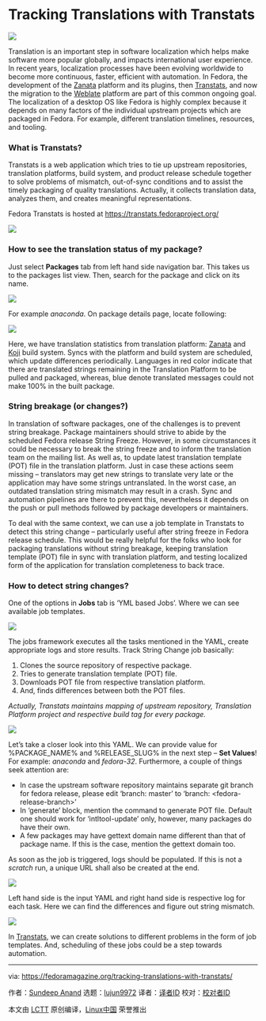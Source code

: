[#]: collector: (lujun9972)
[#]: translator: ( )
[#]: reviewer: ( )
[#]: publisher: ( )
[#]: url: ( )
[#]: subject: (Tracking Translations with Transtats)
[#]: via: (https://fedoramagazine.org/tracking-translations-with-transtats/)
[#]: author: (Sundeep Anand https://fedoramagazine.org/author/suanand/)

Tracking Translations with Transtats
======

![][1]

Translation is an important step in software localization which helps make software more popular globally, and impacts international user experience. In recent years, localization processes have been evolving worldwide to become more continuous, faster, efficient with automation. In Fedora, the development of the [Zanata][2] platform and its plugins, then [Transtats][3], and now the migration to the [Weblate][4] platform are part of this common ongoing goal. The localization of a desktop OS like Fedora is highly complex because it depends on many factors of the individual upstream projects which are packaged in Fedora. For example, different translation timelines, resources, and tooling.

### What is Transtats?

Transtats is a web application which tries to tie up upstream repositories, translation platforms, build system, and product release schedule together to solve problems of mismatch, out-of-sync conditions and to assist the timely packaging of quality translations. Actually, it collects translation data, analyzes them, and creates meaningful representations.

Fedora Transtats is hosted at <https://transtats.fedoraproject.org/>

![][5]

### How to see the translation status of my package?

Just select **Packages** tab from left hand side navigation bar. This takes us to the packages list view. Then, search for the package and click on its name.

![][6]

For example _anaconda_. On package details page, locate following:

![][7]

Here, we have translation statistics from translation platform: [Zanata][8] and [Koji][9] build system. Syncs with the platform and build system are scheduled, which update differences periodically. Languages in red color indicate that there are translated strings remaining in the Translation Platform to be pulled and packaged, whereas, blue denote translated messages could not make 100% in the built package.

### String breakage (or changes?)

In translation of software packages, one of the challenges is to prevent string breakage. Package maintainers should strive to abide by the scheduled Fedora release String Freeze. However, in some circumstances it could be necessary to break the string freeze and to inform the translation team on the mailing list. As well as, to update latest translation template (POT) file in the translation platform. Just in case these actions seem missing – translators may get new strings to translate very late or the application may have some strings untranslated. In the worst case, an outdated translation string mismatch may result in a crash. Sync and automation pipelines are there to prevent this, nevertheless it depends on the push or pull methods followed by package developers or maintainers.

To deal with the same context, we can use a job template in Transtats to detect this string change – particularly useful after string freeze in Fedora release schedule. This would be really helpful for the folks who look for packaging translations without string breakage, keeping translation template (POT) file in sync with translation platform, and testing localized form of the application for translation completeness to back trace.

### How to detect string changes?

One of the options in **Jobs** tab is ‘YML based Jobs’. Where we can see available job templates.

![][10]

The jobs framework executes all the tasks mentioned in the YAML, create appropriate logs and store results. Track String Change job basically:

  1. Clones the source repository of respective package.
  2. Tries to generate translation template (POT) file.
  3. Downloads POT file from respective translation platform.
  4. And, finds differences between both the POT files.



_Actually, Transtats maintains mapping of upstream repository, Translation Platform project and respective build tag for every package._

![][11]

Let’s take a closer look into this YAML. We can provide value for %PACKAGE_NAME% and %RELEASE_SLUG% in the next step – **Set Values**! For example: _anaconda_ and _fedora-32_. Furthermore, a couple of things seek attention are:

  * In case the upstream software repository maintains separate git branch for fedora release, please edit ‘branch: master’ to ‘branch: &lt;fedora-release-branch&gt;’
  * In ‘generate’ block, mention the command to generate POT file. Default one should work for ‘intltool-update’ only, however, many packages do have their own.
  * A few packages may have gettext domain name different than that of package name. If this is the case, mention the gettext domain too.



As soon as the job is triggered, logs should be populated. If this is not a _scratch_ run, a unique URL shall also be created at the end.

![][12]

Left hand side is the input YAML and right hand side is respective log for each task. Here we can find the differences and figure out string mismatch.

![][13]

In [Transtats][14], we can create solutions to different problems in the form of job templates. And, scheduling of these jobs could be a step towards automation.

--------------------------------------------------------------------------------

via: https://fedoramagazine.org/tracking-translations-with-transtats/

作者：[Sundeep Anand][a]
选题：[lujun9972][b]
译者：[译者ID](https://github.com/译者ID)
校对：[校对者ID](https://github.com/校对者ID)

本文由 [LCTT](https://github.com/LCTT/TranslateProject) 原创编译，[Linux中国](https://linux.cn/) 荣誉推出

[a]: https://fedoramagazine.org/author/suanand/
[b]: https://github.com/lujun9972
[1]: https://fedoramagazine.org/wp-content/uploads/2019/12/transtats-816x345.png
[2]: http://zanata.org/
[3]: http://transtats.org/
[4]: https://weblate.org/en/
[5]: https://fedoramagazine.org/wp-content/uploads/2019/12/transtats-landing-1-1024x450.png
[6]: https://fedoramagazine.org/wp-content/uploads/2019/12/anaconda-pkg.png
[7]: https://fedoramagazine.org/wp-content/uploads/2019/12/anaconda-details.png
[8]: https://fedora.zanata.org/project/view/anaconda
[9]: https://koji.fedoraproject.org/koji
[10]: https://fedoramagazine.org/wp-content/uploads/2019/12/job-templates-1024x361.png
[11]: https://fedoramagazine.org/wp-content/uploads/2019/12/strchgjob.png
[12]: https://fedoramagazine.org/wp-content/uploads/2019/12/string-change-job-log-1024x478.png
[13]: https://fedoramagazine.org/wp-content/uploads/2019/12/string-change-1024x614.png
[14]: https://github.com/transtats/transtats
